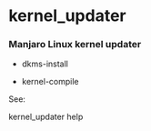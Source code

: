 # kernel_updater

### Manjaro Linux kernel updater

* dkms-install

* kernel-compile

See:

kernel_updater help

